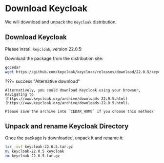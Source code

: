 # Download Keycloak

We will download and unpack the `Keycloak` distribution.

## Download Keycloak

Please install `Keycloak`, version 22.0.5:

Download the package from the distribution site:

```sh
gocedar
wget https://github.com/keycloak/keycloak/releases/download/22.0.5/keycloak-22.0.5.tar.gz
```

???+ success "Alternative download"

    Alternatively, you could download Keycloak using your browser, navigating to
    [https://www.keycloak.org/archive/downloads-22.0.5.html](https://www.keycloak.org/archive/downloads-22.0.5.html).
    
    Please save the archive into `CEDAR_HOME` if you choose this method/

## Unpack and rename Keycloak Directory

Once the package is downloaded, unpack it and rename it:

```sh
tar -xvf keycloak-22.0.5.tar.gz
mv keycloak-22.0.5 keycloak
rm keycloak-22.0.5.tar.gz
```
